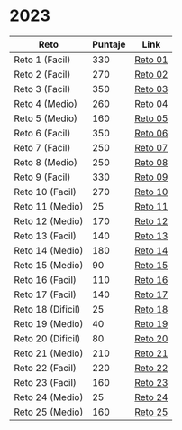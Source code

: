 # 2023

| Reto | Puntaje | Link |
|---|---|---|
|Reto 1 (Facil)| 330 |[Reto 01](https://github.com/SantiMenendez19/adventjs/tree/main/2023/challenge01)|
|Reto 2 (Facil)| 270 |[Reto 02](https://github.com/SantiMenendez19/adventjs/tree/main/2023/challenge02)|
|Reto 3 (Facil)| 350 |[Reto 03](https://github.com/SantiMenendez19/adventjs/tree/main/2023/challenge03)|
|Reto 4 (Medio)| 260 |[Reto 04](https://github.com/SantiMenendez19/adventjs/tree/main/2023/challenge04)|
|Reto 5 (Medio)| 160 |[Reto 05](https://github.com/SantiMenendez19/adventjs/tree/main/2023/challenge05)|
|Reto 6 (Facil)| 350 |[Reto 06](https://github.com/SantiMenendez19/adventjs/tree/main/2023/challenge06)|
|Reto 7 (Facil)| 250 |[Reto 07](https://github.com/SantiMenendez19/adventjs/tree/main/2023/challenge07)|
|Reto 8 (Medio)| 250 |[Reto 08](https://github.com/SantiMenendez19/adventjs/tree/main/2023/challenge08)|
|Reto 9 (Facil)| 330 |[Reto 09](https://github.com/SantiMenendez19/adventjs/tree/main/2023/challenge09)|
|Reto 10 (Facil)| 270 |[Reto 10](https://github.com/SantiMenendez19/adventjs/tree/main/2023/challenge10)|
|Reto 11 (Medio)| 25 |[Reto 11](https://github.com/SantiMenendez19/adventjs/tree/main/2023/challenge11)|
|Reto 12 (Medio)| 170 |[Reto 12](https://github.com/SantiMenendez19/adventjs/tree/main/2023/challenge12)|
|Reto 13 (Facil)| 140 |[Reto 13](https://github.com/SantiMenendez19/adventjs/tree/main/2023/challenge13)|
|Reto 14 (Medio)| 180 |[Reto 14](https://github.com/SantiMenendez19/adventjs/tree/main/2023/challenge14)|
|Reto 15 (Medio)| 90 |[Reto 15](https://github.com/SantiMenendez19/adventjs/tree/main/2023/challenge15)|
|Reto 16 (Facil)| 110 |[Reto 16](https://github.com/SantiMenendez19/adventjs/tree/main/2023/challenge16)|
|Reto 17 (Facil)| 140 |[Reto 17](https://github.com/SantiMenendez19/adventjs/tree/main/2023/challenge17)|
|Reto 18 (Dificil)| 25 |[Reto 18](https://github.com/SantiMenendez19/adventjs/tree/main/2023/challenge18)|
|Reto 19 (Medio)| 40 |[Reto 19](https://github.com/SantiMenendez19/adventjs/tree/main/2023/challenge19)|
|Reto 20 (Dificil)| 80 |[Reto 20](https://github.com/SantiMenendez19/adventjs/tree/main/2023/challenge20)|
|Reto 21 (Medio)| 210 |[Reto 21](https://github.com/SantiMenendez19/adventjs/tree/main/2023/challenge21)|
|Reto 22 (Facil)| 220 |[Reto 22](https://github.com/SantiMenendez19/adventjs/tree/main/2023/challenge22)|
|Reto 23 (Facil)| 160 |[Reto 23](https://github.com/SantiMenendez19/adventjs/tree/main/2023/challenge23)|
|Reto 24 (Medio)| 25 |[Reto 24](https://github.com/SantiMenendez19/adventjs/tree/main/2023/challenge24)|
|Reto 25 (Medio)| 160 |[Reto 25](https://github.com/SantiMenendez19/adventjs/tree/main/2023/challenge25)|
